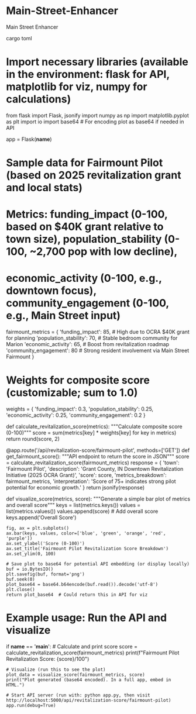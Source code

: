 # Main-Street-Enhancer
Main Street Enhancer

cargo toml 

# Import necessary libraries (available in the environment: flask for API, matplotlib for viz, numpy for calculations)
from flask import Flask, jsonify
import numpy as np
import matplotlib.pyplot as plt
import io
import base64  # For encoding plot as base64 if needed in API

app = Flask(__name__)

# Sample data for Fairmount Pilot (based on 2025 revitalization grant and local stats)
# Metrics: funding_impact (0-100, based on $40K grant relative to town size), population_stability (0-100, ~2,700 pop with low decline),
# economic_activity (0-100, e.g., downtown focus), community_engagement (0-100, e.g., Main Street input)
fairmount_metrics = {
    'funding_impact': 85,  # High due to OCRA $40K grant for planning
    'population_stability': 70,  # Stable bedroom community for Marion
    'economic_activity': 65,  # Boost from revitalization roadmap
    'community_engagement': 80  # Strong resident involvement via Main Street Fairmount
}

# Weights for composite score (customizable; sum to 1.0)
weights = {
    'funding_impact': 0.3,
    'population_stability': 0.25,
    'economic_activity': 0.25,
    'community_engagement': 0.2
}

def calculate_revitalization_score(metrics):
    """Calculate composite score (0-100)"""
    score = sum(metrics[key] * weights[key] for key in metrics)
    return round(score, 2)

@app.route('/api/revitalization-score/fairmount-pilot', methods=['GET'])
def get_fairmount_score():
    """API endpoint to return the score in JSON"""
    score = calculate_revitalization_score(fairmount_metrics)
    response = {
        'town': 'Fairmount Pilot',
        'description': 'Grant County, IN Downtown Revitalization Initiative (2025 OCRA Grant)',
        'score': score,
        'metrics_breakdown': fairmount_metrics,
        'interpretation': 'Score of 75+ indicates strong pilot potential for economic growth.'
    }
    return jsonify(response)

def visualize_score(metrics, score):
    """Generate a simple bar plot of metrics and overall score"""
    keys = list(metrics.keys())
    values = list(metrics.values())
    values.append(score)  # Add overall score
    keys.append('Overall Score')
    
    fig, ax = plt.subplots()
    ax.bar(keys, values, color=['blue', 'green', 'orange', 'red', 'purple'])
    ax.set_ylabel('Score (0-100)')
    ax.set_title('Fairmount Pilot Revitalization Score Breakdown')
    ax.set_ylim(0, 100)
    
    # Save plot to base64 for potential API embedding (or display locally)
    buf = io.BytesIO()
    plt.savefig(buf, format='png')
    buf.seek(0)
    plot_base64 = base64.b64encode(buf.read()).decode('utf-8')
    plt.close()
    return plot_base64  # Could return this in API for viz

# Example usage: Run the API and visualize
if __name__ == '__main__':
    # Calculate and print score
    score = calculate_revitalization_score(fairmount_metrics)
    print(f"Fairmount Pilot Revitalization Score: {score}/100")
    
    # Visualize (run this to see the plot)
    plot_data = visualize_score(fairmount_metrics, score)
    print("Plot generated (base64 encoded). In a full app, embed in HTML.")
    
    # Start API server (run with: python app.py, then visit http://localhost:5000/api/revitalization-score/fairmount-pilot)
    app.run(debug=True)
